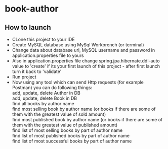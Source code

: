 # book-author
## How to launch
 - CLone this project to your IDE
 - Create MySQL database using MySql Workbrench (or terminal)
 - Change data about database url, MySQL username and password in application.properties file to yours
 - Also in application.properties file change spring.jpa.hibernate.ddl-auto value to 'create' if its your first launch of this project - after first launch turn it back to 'validate'
 - Run project
 - Now using any tool which can send Http requests (for example Postman) you can do following things:</br>
 add, update, delete Author in DB</br>
 add, update, delete Book in DB</br>
 find all books by author name</br>
 find most selling book by author name (or books if there are some of them with the greatest value of sold amount)</br>
 find most published book by author name (or books if there are some of them with the greatest value of published amount)</br>
 find list of most selling books by part of author name</br>
 find list of most published books by part of author name</br>
 find list of most successful books by part of author name</br>
